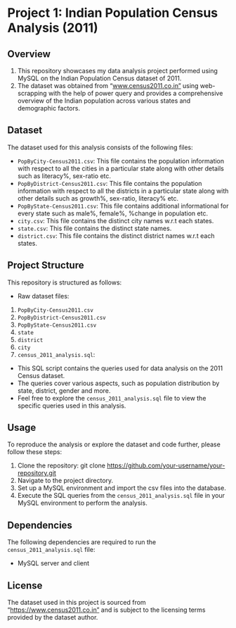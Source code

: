 # Project 1: Indian Population Census Analysis (2011)
## Overview
1. This repository showcases my data analysis project performed using MySQL on the Indian Population Census dataset of 2011. 
2. The dataset was obtained from “www.census2011.co.in” using web-scrapping with the help of power query and provides a comprehensive overview of the Indian population across various states and demographic factors.
## Dataset
The dataset used for this analysis consists of the following files:
- `PopByCity-Census2011.csv`: This file contains the population information with respect to all the cities in a particular state along with other details such as literacy%, sex-ratio etc.
- `PopByDistrict-Census2011.csv`: This file contains the population information with respect to all the districts in a particular state along with other details such as growth%, sex-ratio, literacy% etc.
- `PopByState-Census2011.csv`: This file contains additional informational for every state such as male%, female%, %change in population etc.
- `city.csv`: This file contains the distinct city names w.r.t each states.
- `state.csv`: This file contains the distinct state names.
- `district.csv`: This file contains the distinct district names w.r.t each states.
## Project Structure
This repository is structured as follows:
- Raw dataset files: 
1. `PopByCity-Census2011.csv`
2. `PopByDistrict-Census2011.csv`
3. `PopByState-Census2011.csv`
4. `state`
5. `district`
6. `city`
7. `census_2011_analysis.sql`: 
  - This SQL script contains the queries used for data analysis on the 2011 Census dataset. 
  - The queries cover various aspects, such as population distribution by state, district, gender and more.
  - Feel free to explore the `census_2011_analysis.sql` file to view the specific queries used in this analysis.
## Usage
To reproduce the analysis or explore the dataset and code further, please follow these steps:
1.	Clone the repository:
git clone https://github.com/your-username/your-repository.git
2.	Navigate to the project directory.
3.	Set up a MySQL environment and import the csv files into the database.
4.	Execute the SQL queries from the `census_2011_analysis.sql` file in your MySQL environment to perform the analysis.
## Dependencies
The following dependencies are required to run the `census_2011_analysis.sql` file:
- MySQL server and client
## License
The dataset used in this project is sourced from “https://www.census2011.co.in” and is subject to the licensing terms provided by the dataset author.

